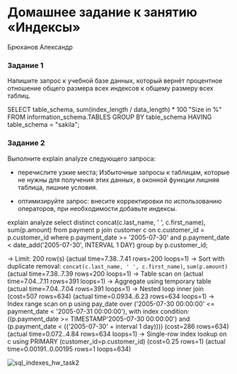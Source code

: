 # Домашнее задание к занятию «Индексы»
Брюханов Александр

### Задание 1
Напишите запрос к учебной базе данных, который вернёт процентное отношение общего размера всех индексов к общему размеру всех таблиц.

SELECT table_schema, sum(index_length / data_length) * 100 "Size in %"
FROM information_schema.TABLES
GROUP BY table_schema
HAVING table_schema = "sakila";

### Задание 2
Выполните explain analyze следующего запроса:
- перечислите узкие места;
Избыточные запросы к таблицам, которые не нужны для получения этих данных, в оконной функции лишняя таблица, лишние условия.

- оптимизируйте запрос: внесите корректировки по использованию операторов, при необходимости добавьте индексы.

explain analyze
select distinct concat(c.last_name, ' ', c.first_name), sum(p.amount)
from payment p
join customer c on c.customer_id = p.customer_id
where p.payment_date >= '2005-07-30' and p.payment_date < date_add('2005-07-30', INTERVAL 1 DAY)
group by p.customer_id;

-> Limit: 200 row(s)  (actual time=7.38..7.41 rows=200 loops=1)
    -> Sort with duplicate removal: `concat(c.last_name, ' ', c.first_name)`, `sum(p.amount)`  (actual time=7.38..7.39 rows=200 loops=1)
        -> Table scan on <temporary>  (actual time=7.04..7.11 rows=391 loops=1)
            -> Aggregate using temporary table  (actual time=7.04..7.04 rows=391 loops=1)
                -> Nested loop inner join  (cost=507 rows=634) (actual time=0.0934..6.23 rows=634 loops=1)
                    -> Index range scan on p using pay_date over ('2005-07-30 00:00:00' <= payment_date < '2005-07-31 00:00:00'), with index condition: ((p.payment_date >= TIMESTAMP'2005-07-30 00:00:00') and (p.payment_date < <cache>(('2005-07-30' + interval 1 day))))  (cost=286 rows=634) (actual time=0.072..4.84 rows=634 loops=1)
                    -> Single-row index lookup on c using PRIMARY (customer_id=p.customer_id)  (cost=0.25 rows=1) (actual time=0.00191..0.00195 rows=1 loops=634)

![sql_indexes_hw_task2](https://github.com/EvgenyMyznikov/sql_indexes_hw/blob/main/img/Task2.png?raw=true)

